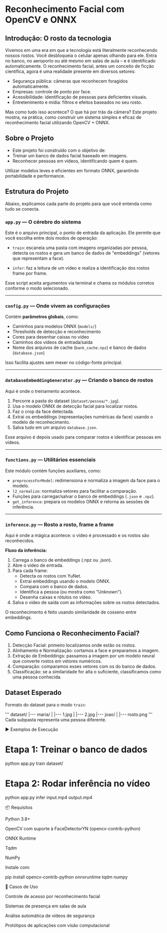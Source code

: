 # **Reconhecimento Facial com OpenCV e ONNX**
## Introdução: O rosto da tecnologia

Vivemos em uma era em que a tecnologia está literalmente reconhecendo nossos rostos. Você desbloqueia o celular apenas olhando para ele. Entra no banco, no aeroporto ou até mesmo em salas de aula – e é identificado automaticamente. O reconhecimento facial, antes um conceito de ficção científica, agora é uma realidade presente em diversos setores:

- Segurança pública: câmeras que reconhecem foragidos automaticamente.
- Empresas: controle de ponto por face.
- Acessibilidade: identificação de pessoas para deficientes visuais.
- Entretenimento e mídia: filtros e efeitos baseados no seu rosto.

Mas como tudo isso acontece? O que há por trás da câmera?
Este projeto mostra, na prática, como construir um sistema simples e eficaz de reconhecimento facial utilizando OpenCV + ONNX.

## **Sobre o Projeto**

- Este projeto foi construído com o objetivo de:
- Treinar um banco de dados facial baseado em imagens.
- Reconhecer pessoas em vídeos, identificando quem é quem.

Utilizar modelos leves e eficientes em formato ONNX, garantindo portabilidade e performance.

## **Estrutura do Projeto**

Abaixo, explicamos cada parte do projeto para que você entenda como tudo se conecta.

### **```app.py``` — O cérebro do sistema**

Este é o arquivo principal, o ponto de entrada da aplicação. Ele permite que você escolha entre dois modos de operação:

- ```train```: escaneia uma pasta com imagens organizadas por pessoa, detecta os rostos e gera um banco de dados de "embeddings" (vetores que representam a face).

- ```infer```: faz a leitura de um vídeo e realiza a identificação dos rostos frame por frame.

Esse script aceita argumentos via terminal e chama os módulos corretos conforme o modo selecionado.

---

### **```config.py``` — Onde vivem as configurações**

Contém **parâmetros globais**, como:

- Caminhos para modelos ONNX (```models/```)
- Thresholds de detecção e reconhecimento
- Cores para desenhar caixas no vídeo
- Caminhos dos vídeos de entrada/saída
- Nome dos arquivos de cache (```bank_cache.npz```) e banco de dados (```database.json```)

Isso facilita ajustes sem mexer no código-fonte principal.

---

### **```databaseEmbeddingGenerator.py``` — Criando o banco de rostos**

Aqui é onde o treinamento acontece.

1. Percorre a pasta do dataset (```dataset/pessoa/*.jpg```).
2. Usa o modelo ONNX de detecção facial para localizar rostos.
3. Faz o crop da face detectada.
4. Extrai os embeddings (representações numéricas da face) usando o modelo de reconhecimento.
5. Salva tudo em um arquivo ```database.json```.

Esse arquivo é depois usado para comparar rostos e identificar pessoas em vídeos.

---

### **```functions.py``` — Utilitários essenciais**

Este módulo contém funções auxiliares, como:

- ```preprocessForModel```: redimensiona e normaliza a imagem da face para o modelo.
- ```l2_normalize```: normaliza vetores para facilitar a comparação.
- Funções para carregar/salvar o banco de embeddings (```.json``` e ```.npz```).
- ```get_inference```: prepara os modelos ONNX e retorna as sessões de inferência.

---

### **```inference.py``` — Rosto a rosto, frame a frame**

Aqui é onde a mágica acontece: o vídeo é processado e os rostos são reconhecidos.

**Fluxo da inferência:**

1. Carrega o banco de embeddings (.npz ou .json).
2. Abre o vídeo de entrada.
3. Para cada frame:
    - Detecta os rostos com YuNet.
    - Extrai embeddings usando o modelo ONNX.
    - Compara com o banco de dados.
    - Identifica a pessoa (ou mostra como "Unknown").
    - Desenha caixas e rótulos no vídeo.
4. Salva o vídeo de saída com as informações sobre os rostos detectados.

O reconhecimento é feito usando similaridade de cosseno entre embeddings.

## **Como Funciona o Reconhecimento Facial?**

1. Detecção Facial: primeiro localizamos onde estão os rostos.
2. Alinhamento e Normalização: cortamos a face e preparamos a imagem.
3. Extração de Embeddings: passamos a imagem por um modelo neural que converte rostos em vetores numéricos.
4. Comparação: comparamos esses vetores com os do banco de dados.
5. Classificação: se a similaridade for alta o suficiente, classificamos como uma pessoa conhecida.

## **Dataset Esperado**

Formato do dataset para o modo ```train```:

'''
dataset/
|--- maria/
|   |--- 1.jpg
|   |--- 2.jpg
|--- joao/
|   |--- rosto.png
'''
Cada subpasta representa uma pessoa diferente.

▶️ Exemplos de Execução
# Etapa 1: Treinar o banco de dados
python app.py train dataset/

# Etapa 2: Rodar inferência no vídeo
python app.py infer input.mp4 output.mp4

📦 Requisitos

Python 3.8+

OpenCV com suporte à FaceDetectorYN (opencv-contrib-python)

ONNX Runtime

Tqdm

NumPy

Instale com:

pip install opencv-contrib-python onnxruntime tqdm numpy

💼 Casos de Uso

Controle de acesso por reconhecimento facial

Sistemas de presença em salas de aula

Análise automática de vídeos de segurança

Protótipos de aplicações com visão computacional
